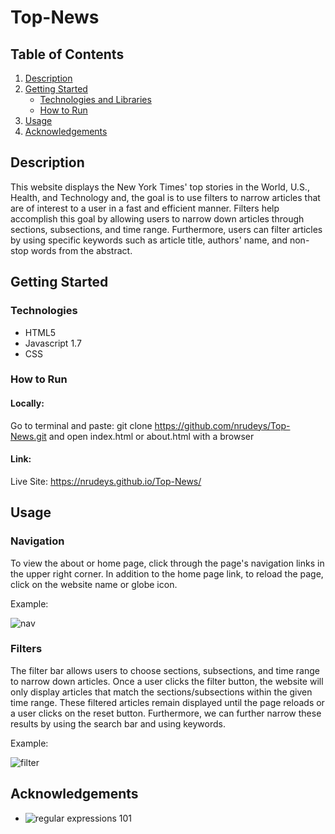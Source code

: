 # Top-News

## Table of Contents
1. [Description](#description)
2. [Getting Started](#getting-started)
    * [Technologies and Libraries](#technologies-and-libraries)
    * [How to Run](#how-to-run)
3. [Usage](#usage)
4. [Acknowledgements](#acknowledgements)

## Description
This website displays the New York Times' top stories in the World, U.S., Health, and Technology and, the goal is to use filters to narrow articles that are of interest to a user in a fast and efficient manner. Filters help accomplish this goal by allowing users to narrow down articles through sections, subsections, and time range. Furthermore, users can filter articles by using specific keywords such as article title, authors' name, and non-stop words from the abstract. 

## Getting Started
### Technologies
* HTML5
* Javascript 1.7
* CSS

### How to Run
#### Locally:
Go to terminal and paste: git clone https://github.com/nrudeys/Top-News.git and open index.html or about.html with a browser

#### Link:
Live Site: https://nrudeys.github.io/Top-News/

## Usage
### Navigation
To view the about or home page, click through the page's navigation links in the upper right corner. In addition to the home page link, to reload the page, click on the website name or globe icon.

Example:

![nav](https://user-images.githubusercontent.com/84989936/139741870-2329b860-54a8-4951-a1aa-b58279d4671d.gif)

### Filters
The filter bar allows users to choose sections, subsections, and time range to narrow down articles. Once a user clicks the filter button, the website will only display articles that match the sections/subsections within the given time range. These filtered articles remain displayed until the page reloads or a user clicks on the reset button. Furthermore, we can further narrow these results by using the search bar and using keywords.

Example:

![filter](https://user-images.githubusercontent.com/84989936/139742913-c6b74b92-82a3-4614-abee-63a87dfa3ccf.gif)

## Acknowledgements
* ![regular expressions 101](https://regex101.com/)
